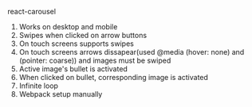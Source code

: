  react-carousel

1) Works on desktop and mobile
2) Swipes when clicked on arrow buttons
3) On touch screens supports swipes 
4) On touch screens arrows dissapear(used @media (hover: none) and (pointer: coarse)) and images must be swiped
5) Active image's bullet is activated
6) When clicked on bullet, corresponding image is activated
7) Infinite loop
8) Webpack setup manually

